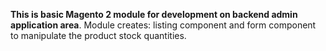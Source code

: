 **This is basic Magento 2 module for development on backend admin application area**.
Module creates: listing component and form component to manipulate the product stock quantities.
